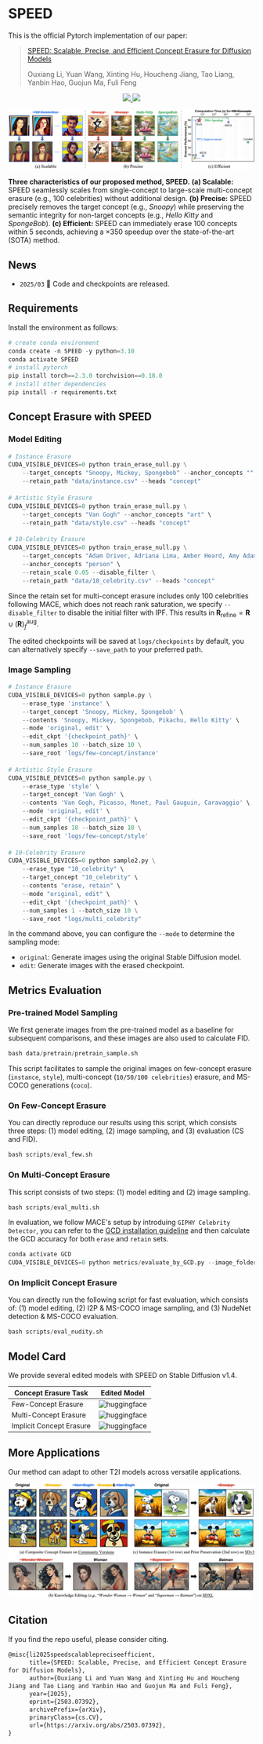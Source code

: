 # SPEED
This is the official Pytorch implementation of our paper:

> [SPEED: Scalable, Precise, and Efficient Concept Erasure for Diffusion Models](https://arxiv.org/abs/2503.07392)
>
> Ouxiang Li, Yuan Wang, Xinting Hu, Houcheng Jiang, Tao Liang, Yanbin Hao, Guojun Ma, Fuli Feng

<p align="center">
  <a href='https://arxiv.org/abs/2503.07392'>
    <img src='https://img.shields.io/badge/Arxiv-2509.03516-A42C25?style=flat&logo=arXiv&logoColor=A42C25'>
  </a>
  <a href='https://huggingface.co/lioooox/SPEED'>
    <img src='https://img.shields.io/badge/Hugging Face-ckpts-orange?style=flat&logo=HuggingFace&logoColor=orange'>
  </a>
</p>

![teaser](assets/teaser.JPEG)

**Three characteristics of our proposed method, SPEED.**  **(a) Scalable:** SPEED seamlessly scales from single-concept to large-scale multi-concept erasure (e.g., 100 celebrities) without additional design.  **(b) Precise:** SPEED precisely removes the target concept (e.g., *Snoopy*) while preserving the semantic integrity for non-target concepts (e.g., *Hello Kitty* and *SpongeBob*).  **(c) Efficient:** SPEED can immediately erase 100 concepts within 5 seconds, achieving a ×350 speedup over the state-of-the-art (SOTA) method.

## News
- `2025/03` :star2: Code and checkpoints are released.

## Requirements

Install the environment as follows:

```python
# create conda environment
conda create -n SPEED -y python=3.10
conda activate SPEED
# install pytorch 
pip install torch==2.3.0 torchvision==0.18.0
# install other dependencies
pip install -r requirements.txt
```

## Concept Erasure with SPEED

### Model Editing

```python
# Instance Erasure
CUDA_VISIBLE_DEVICES=0 python train_erase_null.py \
    --target_concepts "Snoopy, Mickey, Spongebob" --anchor_concepts "" \
    --retain_path "data/instance.csv" --heads "concept"

# Artistic Style Erasure
CUDA_VISIBLE_DEVICES=0 python train_erase_null.py \
    --target_concepts "Van Gogh" --anchor_concepts "art" \
    --retain_path "data/style.csv" --heads "concept"

# 10-Celebrity Erasure
CUDA_VISIBLE_DEVICES=0 python train_erase_null.py \
    --target_concepts "Adam Driver, Adriana Lima, Amber Heard, Amy Adams, Andrew Garfield, Angelina Jolie, Anjelica Huston, Anna Faris, Anna Kendrick, Anne Hathaway" \
    --anchor_concepts "person" \
    --retain_scale 0.05 --disable_filter \
    --retain_path "data/10_celebrity.csv" --heads "concept"
```

Since the retain set for multi-concept erasure includes only 100 celebrities following MACE, which does not reach rank saturation, we specify `--disable_filter` to disable the initial filter with IPF. This results in $\mathbf{R}_\text{refine} = \mathbf{R} \cup \left(\mathbf{R}\right)^{\text{aug}}_f$. 

The edited checkpoints will be saved at `logs/checkpoints` by default, you can alternatively specify `--save_path` to your preferred path.

### Image Sampling

```python
# Instance Erasure
CUDA_VISIBLE_DEVICES=0 python sample.py \
    --erase_type 'instance' \
    --target_concept 'Snoopy, Mickey, Spongebob' \
    --contents 'Snoopy, Mickey, Spongebob, Pikachu, Hello Kitty' \
    --mode 'original, edit' \
    --edit_ckpt '{checkpoint_path}' \
    --num_samples 10 --batch_size 10 \
    --save_root 'logs/few-concept/instance'

# Artistic Style Erasure
CUDA_VISIBLE_DEVICES=0 python sample.py \
    --erase_type 'style' \
    --target_concept 'Van Gogh' \
    --contents 'Van Gogh, Picasso, Monet, Paul Gauguin, Caravaggio' \
    --mode 'original, edit' \
    --edit_ckpt '{checkpoint_path}' \
    --num_samples 10 --batch_size 10 \
    --save_root 'logs/few-concept/style'

# 10-Celebrity Erasure
CUDA_VISIBLE_DEVICES=0 python sample2.py \
    --erase_type "10_celebrity" \
    --target_concept "10_celebrity" \
    --contents "erase, retain" \
    --mode "original, edit" \
    --edit_ckpt '{checkpoint_path}' \
    --num_samples 1 --batch_size 10 \
    --save_root "logs/multi_celebrity"
```

In the command above, you can configure the `--mode` to determine the sampling mode:

- `original`: Generate images using the original Stable Diffusion model.
- `edit`: Generate images with the erased checkpoint.


## Metrics Evaluation

### Pre-trained Model Sampling

We first generate images from the pre-trained model as a baseline for subsequent comparisons, and these images are also used to calculate FID.

```python
bash data/pretrain/pretrain_sample.sh
```

This script facilitates to sample the original images on few-concept erasure (`instance`, `style`), multi-concept (`10/50/100 celebrities`) erasure, and MS-COCO generations (`coco`).

### On Few-Concept Erasure

You can directly reproduce our results using this script, which consists three steps: (1) model editing, (2) image sampling, and (3) evaluation (CS and FID).

```python
bash scripts/eval_few.sh
```

### On Multi-Concept Erasure

This script consists of two steps: (1) model editing and (2) image sampling.

```python
bash scripts/eval_multi.sh
```

In evaluation, we follow MACE's setup by introduing `GIPHY Celebrity Detector`, you can refer to the [GCD installation guideline](https://github.com/Shilin-LU/MACE/tree/main/metrics) and then calculate the GCD accuracy for both `erase` and `retain` sets.

```python
conda activate GCD
CUDA_VISIBLE_DEVICES=0 python metrics/evaluate_by_GCD.py --image_folder '{image_folder_path}'
```

### On Implicit Concept Erasure

You can directly run the following script for fast evaluation, which consists of: (1) model editing, (2) I2P & MS-COCO image sampling, and (3) NudeNet detection & MS-COCO evaluation.

```python
bash scripts/eval_nudity.sh
```


## Model Card

We provide several edited models with SPEED on Stable Diffusion v1.4.

| Concept Erasure Task | Edited Model |
|---|---|
| Few-Concept Erasure | <a href='https://huggingface.co/lioooox/SPEED/tree/main/few-concept' style="margin: 0 2px; text-decoration: none;"><img src='https://img.shields.io/badge/Hugging Face-ckpts-orange?style=flat&logo=HuggingFace&logoColor=orange' alt='huggingface'></a> |
| Multi-Concept Erasure | <a href='https://huggingface.co/lioooox/SPEED/tree/main/multi-concept' style="margin: 0 2px; text-decoration: none;"><img src='https://img.shields.io/badge/Hugging Face-ckpts-orange?style=flat&logo=HuggingFace&logoColor=orange' alt='huggingface'></a> |
| Implicit Concept Erasure | <a href='https://huggingface.co/lioooox/SPEED/tree/main/nudity' style="margin: 0 2px; text-decoration: none;"><img src='https://img.shields.io/badge/Hugging Face-ckpts-orange?style=flat&logo=HuggingFace&logoColor=orange' alt='huggingface'></a> |


## More Applications

Our method can adapt to other T2I models across versatile applications.

![application](assets/application.JPEG)

## Citation
If you find the repo useful, please consider citing.
```
@misc{li2025speedscalablepreciseefficient,
      title={SPEED: Scalable, Precise, and Efficient Concept Erasure for Diffusion Models}, 
      author={Ouxiang Li and Yuan Wang and Xinting Hu and Houcheng Jiang and Tao Liang and Yanbin Hao and Guojun Ma and Fuli Feng},
      year={2025},
      eprint={2503.07392},
      archivePrefix={arXiv},
      primaryClass={cs.CV},
      url={https://arxiv.org/abs/2503.07392}, 
}
```